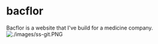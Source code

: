# bacflor
Bacflor is a website that I've build for a medicine company.
![./images/ss-git.PNG](./images/ss-git.PNG)

